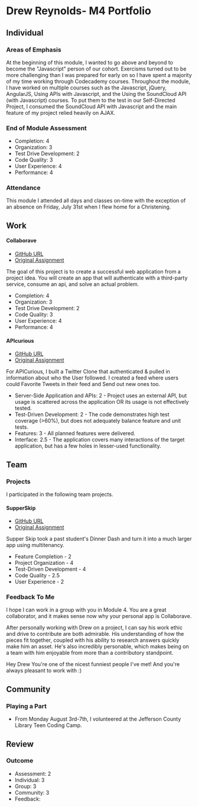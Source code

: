 # Drew Reynolds- M4 Portfolio

## Individual

### Areas of Emphasis

At the beginning of this module, I wanted to go above and beyond to become the "Javascript" person of our cohort. Exercisms turned out to be more challenging than I was prepared for early on so I have spent a majority of my time working through Codecademy courses. Throughout the module, I have worked on multiple courses such as the Javascript, jQuery, AngularJS, Using APIs with Javascript, and the Using the SoundCloud API (with Javascript) courses. To put them to the test in our Self-Directed Project, I consumed the SoundCloud API with Javascript and the main feature of my project relied heavily on AJAX.

### End of Module Assessment

* Completion: 4
* Organization: 3
* Test Drive Development: 2
* Code Quality: 3
* User Experience: 4
* Performance: 4

### Attendance

This module I attended all days and classes on-time with the exception of an absence on Friday, July 31st when I flew home for a Christening.

## Work

#### Collaborave

* [GitHub URL](https://github.com/NYDrewReynolds/collaborave)
* [Original Assignment](https://github.com/turingschool/lesson_plans/blob/master/ruby_03-professional_rails_applications/self_directed_project.markdown)

The goal of this project is to create a successful web application from a project idea. You will create an app that will authenticate with a third-party service, consume an api, and solve an actual problem.

* Completion: 4
* Organization: 3
* Test Drive Development: 2
* Code Quality: 3
* User Experience: 4
* Performance: 4

#### APIcurious

* [GitHub URL](https://github.com/NYDrewReynolds/twitter-clone)
* [Original Assignment](https://github.com/turingschool/curriculum/blob/master/source/projects/apicurious.markdown)

For APICurious, I built a Twitter Clone that authenticated & pulled in information about who the User followed. I created a feed where users could Favorite Tweets in their feed and Send out new ones too.

* Server-Side Application and APIs: 2 - Project uses an external API, but usage is scattered across the application OR its usage is not effectively tested.
* Test-Driven Development: 2 - The code demonstrates high test coverage (>60%), but does not adequately balance feature and unit tests.
* Features: 3 - All planned features were delivered.
* Interface: 2.5 - The application covers many interactions of the target application, but has a few holes in lesser-used functionality.

## Team

### Projects

I participated in the following team projects.

#### SupperSkip

* [GitHub URL](https://github.com/NYDrewReynolds/pivot)
* [Original Assignment](https://github.com/turingschool/curriculum/blob/master/source/projects/supper_skip.markdown)

Supper Skip took a past student's Dinner Dash and turn it into a much larger app using multitenancy.

* Feature Completion - 2
* Project Organization - 4
* Test-Driven Development - 4
* Code Quality - 2.5
* User Experience - 2

### Feedback To Me

I hope I can work in a group with you in Module 4. You are a great collaborator, and it makes sense now why your personal app is Collaborave.

After personally working with Drew on a project, I can say his work ethic and drive to contribute are both admirable. His understanding of how the pieces fit together, coupled with his ability to research answers quickly make him an asset. He's also incredibly personable, which makes being on a team with him enjoyable from more than a contributory standpoint.

Hey Drew You're one of the nicest funniest people I've met!
And you're always pleasant to work with :)

## Community

### Playing a Part

* From Monday August 3rd-7th, I volunteered at the Jefferson County Library Teen Coding Camp.

## Review


### Outcome

* Assessment: 2
* Individual: 3
* Group: 3
* Community: 3
* Feedback: 
